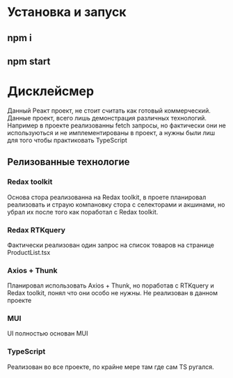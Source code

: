# Установка и запуск

## npm i

## npm start

# Дисклейсмер

Данный Реакт проект, не стоит считать как готовый коммерческий. Данные проект, всего лишь демонстрация различных технологий.
Например в проекте реализованны fetch запросы, но фактически они не используються и не имплементированы в проект, а нужны были лиш для того чтобы практиковать TypeScript

## Релизованные технологие

### Redax toolkit

Основа стора реализованна на Redax toolkit, в проете планировал реализовать и страую компановку стора с селекторами и акшинами, но убрал их после того как поработал с Redax toolkit.

### Redax RTKquery

Фактически реализован один запрос на список товаров на странице ProductList.tsx

### Axios + Thunk

Планировал использовать Axios + Thunk, но поработав с RTKquery и Redax toolkit, понял что они особо не нужны.
Не реализован в данном проекте

### MUI

UI полностью основан MUI

### TypeScript

Реализован во все проекте, по крайне мере там где сам TS ругался.
